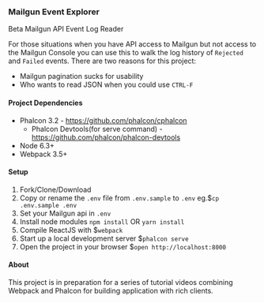 ### Mailgun Event Explorer

Beta Mailgun API Event Log Reader

For those situations when you have API access to Mailgun but not access to the Mailgun Console you can use this to walk the log history of `Rejected` and `Failed` events.
There are two reasons for this project:
- Mailgun pagination sucks for usability
- Who wants to read JSON when you could use `CTRL-F`

#### Project Dependencies
* Phalcon 3.2 - https://github.com/phalcon/cphalcon
  * Phalcon Devtools(for serve command) - https://github.com/phalcon/phalcon-devtools
* Node 6.3+
* Webpack 3.5+

#### Setup
1. Fork/Clone/Download
2. Copy or rename the `.env` file  from `.env.sample` to `.env` eg.$`cp .env.sample .env`
3. Set your Mailgun api in `.env`
4. Install node modules `npm install` OR `yarn install`
5. Compile ReactJS with $`webpack`
6. Start up a local development server $`phalcon serve`
7. Open the project in your browser $`open http://localhost:8000`

#### About
This project is in preparation for a series of tutorial videos combining Webpack and Phalcon for building application with rich clients.
